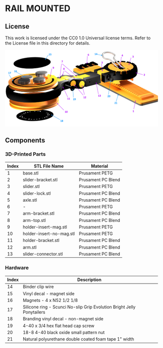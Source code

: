 # RAIL MOUNTED

## License

This work is licensed under the CC0 1.0 Universal license terms. Refer to the License file in this directory for details.

![Rail-Mounted Phone Holde](art/rm.jpg)

## Components

### 3D-Printed Parts

| Index | STL File Name | Material |
| ----- | ------------- | -------- |
| 1     | base.stl                 | Prusament PETG |
| 2     | slider-bracket.stl       | Prusament PC Blend |
| 3     | slider.stl               | Prusament PETG |
| 4     | slider-lock.stl          | Prusament PC Blend |
| 5     | axle.stl                 | Prusament PC Blend |
| 6     | -                        | Prusament PETG |
| 7     | arm-bracket.stl          | Prusament PC Blend |
| 8     | arm-top.stl              | Prusament PC Blend |
| 9     | holder-insert-mag.stl    | Prusament PETG |
| 10    | holder-insert-no-mag.stl | Prusament PETG |
| 11    | holder-bracket.stl       | Prusament PC Blend |
| 12    | arm.stl                  | Prusament PC Blend |
| 13    | slider-connector.stl     | Prusament PC Blend |

### Hardware

| Index | Description  |
| ----- | ------------- |
| 14    | Binder clip wire |
| 15    | Vinyl decal - magnet side |
| 16    | Magnets - 4 x N52 1/2 1/8 |
| 17    | Silicone ring - Scunci No-slip Grip Evolution Bright Jelly Ponytailers |
| 18    | Branding vinyl decal - non-magnet side |
| 19    | 4-40 x 3/4 hex flat head cap screw |
| 20    | 18-8 4-40 black oxide small pattern nut |
| 21    | Natural polyurethane double coated foam tape 1" width | 